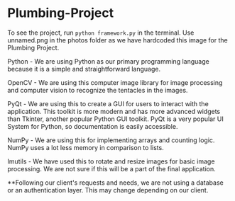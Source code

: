# Plumbing-Project

To see the project, run `python framework.py` in the terminal. Use unnamed.png in the photos folder as we have hardcoded this image for the Plumbing Project.

Python - We are using Python as our primary programming language because it is a simple and straightforward language. 

OpenCV - We are using this computer image library for image processing and computer vision to recognize the tentacles in the images. 

PyQt - We are using this to create a GUI for users to interact with the application. This toolkit is more modern and has more advanced widgets than Tkinter, another popular Python GUI toolkit. PyQt is a very popular UI System for Python, so documentation is easily accessible.

NumPy - We are using this for implementing arrays and counting logic. NumPy uses a lot less memory in comparison to lists. 

Imutils - We have used this to rotate and resize images for basic image processing. We are not sure if this will be a part of the final application. 

**Following our client's requests and needs, we are not using a database or an authentication layer. This may change depending on our client. 